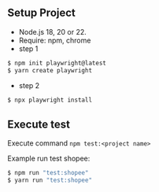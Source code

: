 ## Setup Project

- Node.js 18, 20 or 22. 
- Require: npm, chrome
- step 1 

```bash
$ npm init playwright@latest
$ yarn create playwright

```
- step 2

```bash
$ npx playwright install

```

## Execute test

Execute command `npm test:<project name>`

Example run test shopee:

```bash
$ npm run "test:shopee"
$ yarn run "test:shopee"

```